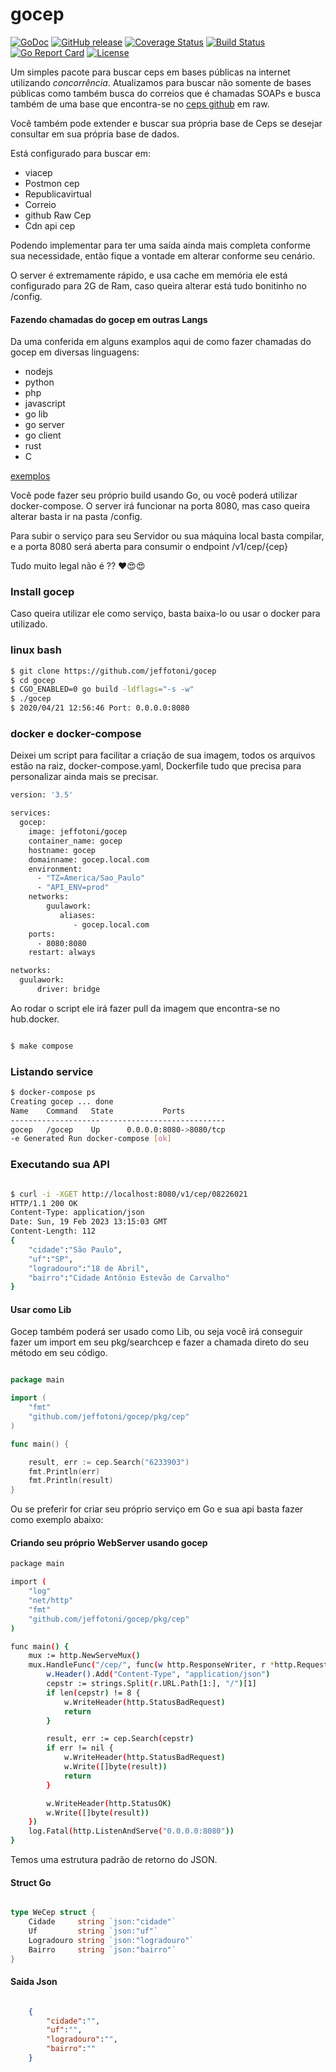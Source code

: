 # gocep

[![GoDoc][1]][2]
[![GitHub release][3]][4]
[![Coverage Status][5]][6]
[![Build Status][7]][8]
[![Go Report Card][9]][10]
[![License][11]][11]

[1]: https://godoc.org/github.com/jeffotoni/gocep?status.svg
[2]: https://godoc.org/github.com/jeffotoni/gocep
[3]: https://img.shields.io/travis/jeffotoni/gocep/master.svg?style=flat-square
[4]: https://github.com/jeffotoni/gocep/releases
[5]: https://coveralls.io/repos/github/jeffotoni/gocep/badge.svg?branch=master
[6]: https://coveralls.io/github/jeffotoni/gocep?branch=master
[7]: https://travis-ci.com/jeffotoni/gocep.svg?branch=master
[8]: https://travis-ci.com/jeffotoni/gocep
[9]: https://goreportcard.com/badge/github.com/jeffotoni/gocep
[10]: https://goreportcard.com/report/github.com/jeffotoni/gocep
[11]: https://img.shields.io/github/license/jeffotoni/gocep


Um simples pacote para buscar ceps em bases públicas na internet utilizando *concorrência*.
Atualizamos para buscar não somente de bases públicas como também busca do correios que é chamadas SOAPs e busca também de uma base que encontra-se no [ceps github](https://raw.githubusercontent.com/jeffotoni/api.cep/master/v1/cep/) em raw.

Você também pode extender e buscar sua própria base de Ceps se desejar consultar em sua própria base de dados.

Está configurado para buscar em: 
 - viacep 
 - Postmon cep 
 - Republicavirtual 
 - Correio 
 - github Raw Cep
 - Cdn api cep

Podendo implementar para ter uma saída ainda mais completa conforme sua necessidade, então fique a vontade em alterar conforme seu cenário.

O server é extremamente rápido, e usa cache em memória ele está configurado para 2G de Ram, caso queira alterar está tudo bonitinho no /config.

#### Fazendo chamadas do gocep em outras Langs

Da uma conferida em alguns examplos aqui de como fazer chamadas do gocep em diversas linguagens:
 - nodejs
 - python
 - php
 - javascript
 - go lib
 - go server
 - go client
 - rust
 - C

[exemplos](https://github.com/jeffotoni/gocep/tree/master/examples)

Você pode fazer seu próprio build usando Go, ou você poderá utilizar docker-compose. 
O server irá funcionar na porta 8080, mas caso queira alterar basta ir na pasta /config.

Para subir o serviço para seu Servidor ou sua máquina local basta compilar, e a porta 8080 será aberta para consumir o endpoint /v1/cep/{cep}

Tudo muito legal não é ?? ❤️😍😍

### Install gocep

Caso queira utilizar ele como serviço, basta baixa-lo ou usar o docker para utilizado.

### linux bash
```bash
$ git clone https://github.com/jeffotoni/gocep
$ cd gocep
$ CGO_ENABLED=0 go build -ldflags="-s -w" 
$ ./gocep
$ 2020/04/21 12:56:46 Port: 0.0.0.0:8080

```

### docker e docker-compose

Deixei um script para facilitar a criação de sua imagem, todos os arquivos estão na raiz, docker-compose.yaml, Dockerfile tudo que precisa para personalizar ainda mais se precisar.

```bash
version: '3.5'

services:
  gocep:
    image: jeffotoni/gocep
    container_name: gocep
    hostname: gocep
    domainname: gocep.local.com
    environment:
      - "TZ=America/Sao_Paulo"
      - "API_ENV=prod"
    networks:
        guulawork:
           aliases:
              - gocep.local.com
    ports:
      - 8080:8080
    restart: always

networks:
  guulawork:
      driver: bridge

```

Ao rodar o script ele irá fazer pull da imagem que encontra-se no hub.docker.
```bash

$ make compose

```

### Listando service
```bash
$ docker-compose ps
Creating gocep ... done
Name    Command   State           Ports         
------------------------------------------------
gocep   /gocep    Up      0.0.0.0:8080->8080/tcp
-e Generated Run docker-compose [ok] 

```

### Executando sua API
```bash

$ curl -i -XGET http://localhost:8080/v1/cep/08226021
HTTP/1.1 200 OK
Content-Type: application/json
Date: Sun, 19 Feb 2023 13:15:03 GMT
Content-Length: 112
{
	"cidade":"São Paulo",
	"uf":"SP",
	"logradouro":"18 de Abril",
	"bairro":"Cidade Antônio Estevão de Carvalho"
}

```

#### Usar como Lib

Gocep também poderá ser usado como Lib, ou seja você irá conseguir fazer um import em seu pkg/searchcep e fazer a chamada direto do seu método em seu código.

```go

package main

import (
	"fmt"
	"github.com/jeffotoni/gocep/pkg/cep"
)

func main() {

	result, err := cep.Search("6233903")
	fmt.Println(err)
	fmt.Println(result)
}

```

Ou se preferir for criar seu próprio serviço em Go e sua api basta fazer como exemplo abaixo:

#### Criando seu próprio WebServer usando gocep
```bash
package main

import (
	"log"
	"net/http"
	"fmt"
	"github.com/jeffotoni/gocep/pkg/cep"
)

func main() {
	mux := http.NewServeMux()
	mux.HandleFunc("/cep/", func(w http.ResponseWriter, r *http.Request){
		w.Header().Add("Content-Type", "application/json")
		cepstr := strings.Split(r.URL.Path[1:], "/")[1]
		if len(cepstr) != 8 {
			w.WriteHeader(http.StatusBadRequest)
			return
		}

		result, err := cep.Search(cepstr)
		if err != nil {
			w.WriteHeader(http.StatusBadRequest)
			w.Write([]byte(result))
			return
		}

		w.WriteHeader(http.StatusOK)
		w.Write([]byte(result))
	})
	log.Fatal(http.ListenAndServe("0.0.0.0:8080"))
}
```
Temos uma estrutura padrão de retorno do JSON.

#### Struct Go
```go

type WeCep struct {
	Cidade     string `json:"cidade"`
	Uf         string `json:"uf"`
	Logradouro string `json:"logradouro"`
	Bairro     string `json:"bairro"`
}

```

#### Saida Json
```json

	{
		"cidade":"",
		"uf":"",
		"logradouro":"",
		"bairro":""
	}

```

